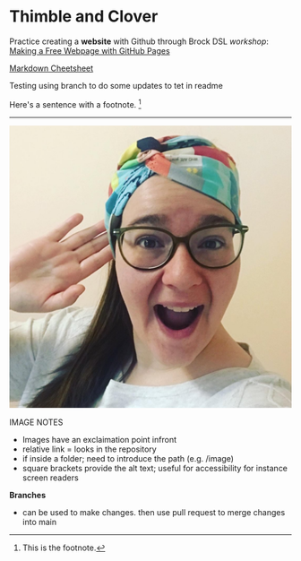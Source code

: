 # Thimble and Clover

Practice creating a **website** with Github through Brock DSL *workshop*: [Making a Free Webpage with GitHub Pages](https://brockdsl.github.io/Making-a-Free-Webpage-with-GitHub-Pages/)

[Markdown Cheetsheet](https://www.markdownguide.org/cheat-sheet/)

Testing using branch to do some updates to tet in readme

Here's a sentence with a footnote. [^1]

---

![Sam](sam.jpeg)

IMAGE NOTES
- Images have an exclaimation point infront
- relative link = looks in the repository
- if inside a folder; need to introduce the path (e.g. /image)
- square brackets provide the alt text; useful for accessibility for instance screen readers


**Branches**
- can be used to make changes. then use pull request to merge changes into main



[^1]: This is the footnote.
